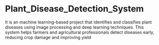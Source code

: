 # Plant_Disease_Detection_System
It is an  machine learning-based project that identifies and classifies plant diseases using image processing and deep learning techniques. This system helps farmers and agricultural professionals detect diseases early, reducing crop damage and improving yield
